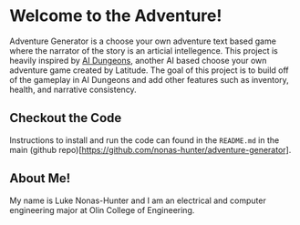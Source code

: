 # Welcome to the Adventure!
Adventure Generator is a choose your own adventure text based game where the narrator of the story is an articial intellegence. This project is heavily inspired by [AI Dungeons](https://play.aidungeon.io), another AI based choose your own adventure game created by Latitude. The goal of this project is to build off of the gameplay in AI Dungeons and add other features such as inventory, health, and narrative consistency.

## Checkout the Code
Instructions to install and run the code can found in the `README.md` in the main (github repo)[https://github.com/nonas-hunter/adventure-generator].

## About Me!
My name is Luke Nonas-Hunter and I am an electrical and computer engineering major at Olin College of Engineering.
